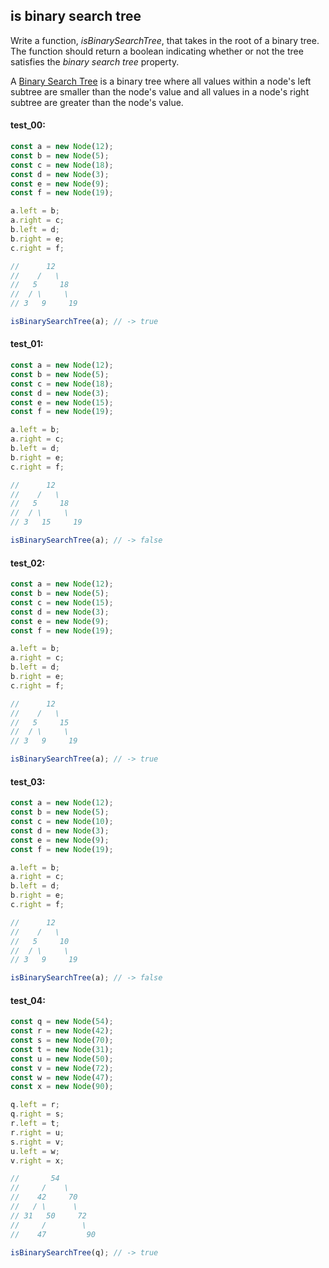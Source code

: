 ## is binary search tree

Write a function, _isBinarySearchTree_, that takes in the root of a binary tree. The function should
return a boolean indicating whether or not the tree satisfies the *binary search tree* property.

A [Binary Search Tree](https://en.wikipedia.org/wiki/Binary_search_tree) is a binary tree where all
values within a node's left subtree are smaller than the node's value and all values in a node's
right subtree are greater than the node's value.

#### test_00:

```js
const a = new Node(12);
const b = new Node(5);
const c = new Node(18);
const d = new Node(3);
const e = new Node(9);
const f = new Node(19);

a.left = b;
a.right = c;
b.left = d;
b.right = e;
c.right = f;

//      12
//    /   \
//   5     18
//  / \     \
// 3   9     19

isBinarySearchTree(a); // -> true
```

#### test_01:

```js
const a = new Node(12);
const b = new Node(5);
const c = new Node(18);
const d = new Node(3);
const e = new Node(15);
const f = new Node(19);

a.left = b;
a.right = c;
b.left = d;
b.right = e;
c.right = f;

//      12
//    /   \
//   5     18
//  / \     \
// 3   15     19

isBinarySearchTree(a); // -> false
```

#### test_02:

```js
const a = new Node(12);
const b = new Node(5);
const c = new Node(15);
const d = new Node(3);
const e = new Node(9);
const f = new Node(19);

a.left = b;
a.right = c;
b.left = d;
b.right = e;
c.right = f;

//      12
//    /   \
//   5     15
//  / \     \
// 3   9     19

isBinarySearchTree(a); // -> true
```

#### test_03:

```js
const a = new Node(12);
const b = new Node(5);
const c = new Node(10);
const d = new Node(3);
const e = new Node(9);
const f = new Node(19);

a.left = b;
a.right = c;
b.left = d;
b.right = e;
c.right = f;

//      12
//    /   \
//   5     10
//  / \     \
// 3   9     19

isBinarySearchTree(a); // -> false
```

#### test_04:

```js
const q = new Node(54);
const r = new Node(42);
const s = new Node(70);
const t = new Node(31);
const u = new Node(50);
const v = new Node(72);
const w = new Node(47);
const x = new Node(90);

q.left = r;
q.right = s;
r.left = t;
r.right = u;
s.right = v;
u.left = w;
v.right = x;

//       54
//     /    \
//    42     70
//   / \      \
// 31   50     72
//     /        \
//    47         90

isBinarySearchTree(q); // -> true
```
